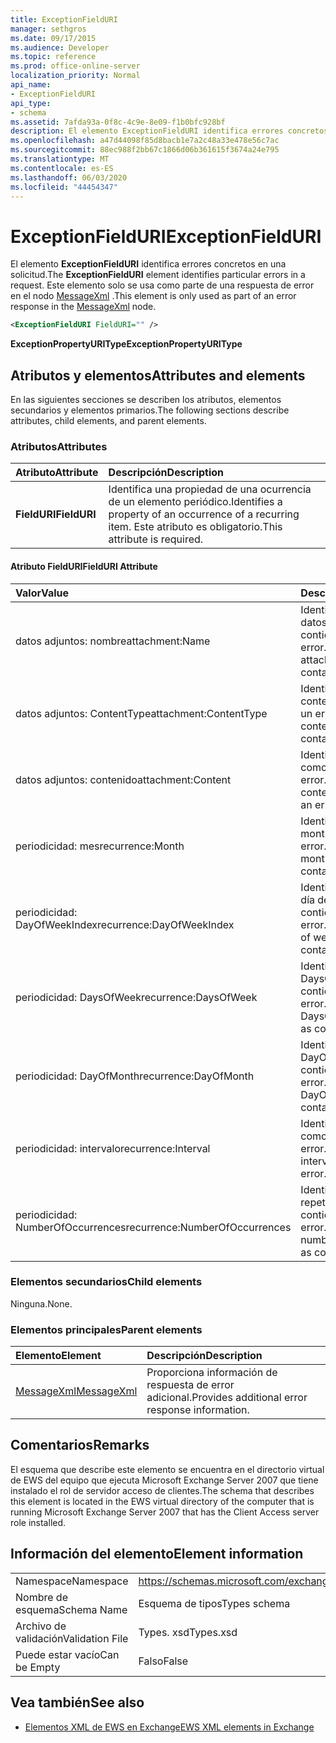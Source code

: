 ```yaml
---
title: ExceptionFieldURI
manager: sethgros
ms.date: 09/17/2015
ms.audience: Developer
ms.topic: reference
ms.prod: office-online-server
localization_priority: Normal
api_name:
- ExceptionFieldURI
api_type:
- schema
ms.assetid: 7afda93a-0f8c-4c9e-8e09-f1b0bfc928bf
description: El elemento ExceptionFieldURI identifica errores concretos en una solicitud. Este elemento solo se usa como parte de una respuesta de error en el nodo MessageXml.
ms.openlocfilehash: a47d44098f85d8bacb1e7a2c48a33e478e56c7ac
ms.sourcegitcommit: 88ec988f2bb67c1866d06b361615f3674a24e795
ms.translationtype: MT
ms.contentlocale: es-ES
ms.lasthandoff: 06/03/2020
ms.locfileid: "44454347"
---
```

# <a name="exceptionfielduri"></a><span data-ttu-id="1d18b-104">ExceptionFieldURI</span><span class="sxs-lookup"><span data-stu-id="1d18b-104">ExceptionFieldURI</span></span>

<span data-ttu-id="1d18b-105">El elemento **ExceptionFieldURI** identifica errores concretos en una solicitud.</span><span class="sxs-lookup"><span data-stu-id="1d18b-105">The **ExceptionFieldURI** element identifies particular errors in a request.</span></span> <span data-ttu-id="1d18b-106">Este elemento solo se usa como parte de una respuesta de error en el nodo [MessageXml](messagexml.md) .</span><span class="sxs-lookup"><span data-stu-id="1d18b-106">This element is only used as part of an error response in the [MessageXml](messagexml.md) node.</span></span> 
  
```xml
<ExceptionFieldURI FieldURI="" />
```

 <span data-ttu-id="1d18b-107">**ExceptionPropertyURIType**</span><span class="sxs-lookup"><span data-stu-id="1d18b-107">**ExceptionPropertyURIType**</span></span>
## <a name="attributes-and-elements"></a><span data-ttu-id="1d18b-108">Atributos y elementos</span><span class="sxs-lookup"><span data-stu-id="1d18b-108">Attributes and elements</span></span>

<span data-ttu-id="1d18b-109">En las siguientes secciones se describen los atributos, elementos secundarios y elementos primarios.</span><span class="sxs-lookup"><span data-stu-id="1d18b-109">The following sections describe attributes, child elements, and parent elements.</span></span>
  
### <a name="attributes"></a><span data-ttu-id="1d18b-110">Atributos</span><span class="sxs-lookup"><span data-stu-id="1d18b-110">Attributes</span></span>

|<span data-ttu-id="1d18b-111">**Atributo**</span><span class="sxs-lookup"><span data-stu-id="1d18b-111">**Attribute**</span></span>|<span data-ttu-id="1d18b-112">**Descripción**</span><span class="sxs-lookup"><span data-stu-id="1d18b-112">**Description**</span></span>|
|:-----|:-----|
|<span data-ttu-id="1d18b-113">**FieldURI**</span><span class="sxs-lookup"><span data-stu-id="1d18b-113">**FieldURI**</span></span> <br/> |<span data-ttu-id="1d18b-114">Identifica una propiedad de una ocurrencia de un elemento periódico.</span><span class="sxs-lookup"><span data-stu-id="1d18b-114">Identifies a property of an occurrence of a recurring item.</span></span> <span data-ttu-id="1d18b-115">Este atributo es obligatorio.</span><span class="sxs-lookup"><span data-stu-id="1d18b-115">This attribute is required.</span></span>  <br/> |
   
#### <a name="fielduri-attribute"></a><span data-ttu-id="1d18b-116">Atributo FieldURI</span><span class="sxs-lookup"><span data-stu-id="1d18b-116">FieldURI Attribute</span></span>

|<span data-ttu-id="1d18b-117">**Valor**</span><span class="sxs-lookup"><span data-stu-id="1d18b-117">**Value**</span></span>|<span data-ttu-id="1d18b-118">**Descripción**</span><span class="sxs-lookup"><span data-stu-id="1d18b-118">**Description**</span></span>|
|:-----|:-----|
|<span data-ttu-id="1d18b-119">datos adjuntos: nombre</span><span class="sxs-lookup"><span data-stu-id="1d18b-119">attachment:Name</span></span>  <br/> |<span data-ttu-id="1d18b-120">Identifica el nombre de datos adjuntos que contiene un error.</span><span class="sxs-lookup"><span data-stu-id="1d18b-120">Identifies the attachment name as containing an error.</span></span>  <br/> |
|<span data-ttu-id="1d18b-121">datos adjuntos: ContentType</span><span class="sxs-lookup"><span data-stu-id="1d18b-121">attachment:ContentType</span></span>  <br/> |<span data-ttu-id="1d18b-122">Identifica el tipo de contenido que contiene un error.</span><span class="sxs-lookup"><span data-stu-id="1d18b-122">Identifies the content type as containing an error.</span></span>  <br/> |
|<span data-ttu-id="1d18b-123">datos adjuntos: contenido</span><span class="sxs-lookup"><span data-stu-id="1d18b-123">attachment:Content</span></span>  <br/> |<span data-ttu-id="1d18b-124">Identifica el contenido como que contiene un error.</span><span class="sxs-lookup"><span data-stu-id="1d18b-124">Identifies the content as containing an error.</span></span>  <br/> |
|<span data-ttu-id="1d18b-125">periodicidad: mes</span><span class="sxs-lookup"><span data-stu-id="1d18b-125">recurrence:Month</span></span>  <br/> |<span data-ttu-id="1d18b-126">Identifica el campo month con un error.</span><span class="sxs-lookup"><span data-stu-id="1d18b-126">Identifies the month field as containing an error.</span></span>  <br/> |
|<span data-ttu-id="1d18b-127">periodicidad: DayOfWeekIndex</span><span class="sxs-lookup"><span data-stu-id="1d18b-127">recurrence:DayOfWeekIndex</span></span>  <br/> |<span data-ttu-id="1d18b-128">Identifica el índice del día de la semana que contiene un error.</span><span class="sxs-lookup"><span data-stu-id="1d18b-128">Identifies the day of week index as containing an error.</span></span>  <br/> |
|<span data-ttu-id="1d18b-129">periodicidad: DaysOfWeek</span><span class="sxs-lookup"><span data-stu-id="1d18b-129">recurrence:DaysOfWeek</span></span>  <br/> |<span data-ttu-id="1d18b-130">Identifica la propiedad DaysOfWeek que contiene un error.</span><span class="sxs-lookup"><span data-stu-id="1d18b-130">Identifies the DaysOfWeek property as containing an error.</span></span>  <br/> |
|<span data-ttu-id="1d18b-131">periodicidad: DayOfMonth</span><span class="sxs-lookup"><span data-stu-id="1d18b-131">recurrence:DayOfMonth</span></span>  <br/> |<span data-ttu-id="1d18b-132">Identifica el DayOfMonth que contiene un error.</span><span class="sxs-lookup"><span data-stu-id="1d18b-132">Identifies the DayOfMonth as containing an error.</span></span>  <br/> |
|<span data-ttu-id="1d18b-133">periodicidad: intervalo</span><span class="sxs-lookup"><span data-stu-id="1d18b-133">recurrence:Interval</span></span>  <br/> |<span data-ttu-id="1d18b-134">Identifica el intervalo como que contiene un error.</span><span class="sxs-lookup"><span data-stu-id="1d18b-134">Identifies the interval as containing an error.</span></span>  <br/> |
|<span data-ttu-id="1d18b-135">periodicidad: NumberOfOccurrences</span><span class="sxs-lookup"><span data-stu-id="1d18b-135">recurrence:NumberOfOccurrences</span></span>  <br/> |<span data-ttu-id="1d18b-136">Identifica el número de repeticiones que contienen un error.</span><span class="sxs-lookup"><span data-stu-id="1d18b-136">Identifies the number of occurrences as containing an error.</span></span>  <br/> |
   
### <a name="child-elements"></a><span data-ttu-id="1d18b-137">Elementos secundarios</span><span class="sxs-lookup"><span data-stu-id="1d18b-137">Child elements</span></span>

<span data-ttu-id="1d18b-138">Ninguna.</span><span class="sxs-lookup"><span data-stu-id="1d18b-138">None.</span></span>
  
### <a name="parent-elements"></a><span data-ttu-id="1d18b-139">Elementos principales</span><span class="sxs-lookup"><span data-stu-id="1d18b-139">Parent elements</span></span>

|<span data-ttu-id="1d18b-140">**Elemento**</span><span class="sxs-lookup"><span data-stu-id="1d18b-140">**Element**</span></span>|<span data-ttu-id="1d18b-141">**Descripción**</span><span class="sxs-lookup"><span data-stu-id="1d18b-141">**Description**</span></span>|
|:-----|:-----|
|[<span data-ttu-id="1d18b-142">MessageXml</span><span class="sxs-lookup"><span data-stu-id="1d18b-142">MessageXml</span></span>](messagexml.md) <br/> |<span data-ttu-id="1d18b-143">Proporciona información de respuesta de error adicional.</span><span class="sxs-lookup"><span data-stu-id="1d18b-143">Provides additional error response information.</span></span>  <br/> |
   
## <a name="remarks"></a><span data-ttu-id="1d18b-144">Comentarios</span><span class="sxs-lookup"><span data-stu-id="1d18b-144">Remarks</span></span>

<span data-ttu-id="1d18b-145">El esquema que describe este elemento se encuentra en el directorio virtual de EWS del equipo que ejecuta Microsoft Exchange Server 2007 que tiene instalado el rol de servidor acceso de clientes.</span><span class="sxs-lookup"><span data-stu-id="1d18b-145">The schema that describes this element is located in the EWS virtual directory of the computer that is running Microsoft Exchange Server 2007 that has the Client Access server role installed.</span></span>
  
## <a name="element-information"></a><span data-ttu-id="1d18b-146">Información del elemento</span><span class="sxs-lookup"><span data-stu-id="1d18b-146">Element information</span></span>

|||
|:-----|:-----|
|<span data-ttu-id="1d18b-147">Namespace</span><span class="sxs-lookup"><span data-stu-id="1d18b-147">Namespace</span></span>  <br/> |https://schemas.microsoft.com/exchange/services/2006/types  <br/> |
|<span data-ttu-id="1d18b-148">Nombre de esquema</span><span class="sxs-lookup"><span data-stu-id="1d18b-148">Schema Name</span></span>  <br/> |<span data-ttu-id="1d18b-149">Esquema de tipos</span><span class="sxs-lookup"><span data-stu-id="1d18b-149">Types schema</span></span>  <br/> |
|<span data-ttu-id="1d18b-150">Archivo de validación</span><span class="sxs-lookup"><span data-stu-id="1d18b-150">Validation File</span></span>  <br/> |<span data-ttu-id="1d18b-151">Types. xsd</span><span class="sxs-lookup"><span data-stu-id="1d18b-151">Types.xsd</span></span>  <br/> |
|<span data-ttu-id="1d18b-152">Puede estar vacío</span><span class="sxs-lookup"><span data-stu-id="1d18b-152">Can be Empty</span></span>  <br/> |<span data-ttu-id="1d18b-153">Falso</span><span class="sxs-lookup"><span data-stu-id="1d18b-153">False</span></span>  <br/> |
   
## <a name="see-also"></a><span data-ttu-id="1d18b-154">Vea también</span><span class="sxs-lookup"><span data-stu-id="1d18b-154">See also</span></span>



- [<span data-ttu-id="1d18b-155">Elementos XML de EWS en Exchange</span><span class="sxs-lookup"><span data-stu-id="1d18b-155">EWS XML elements in Exchange</span></span>](ews-xml-elements-in-exchange.md)

